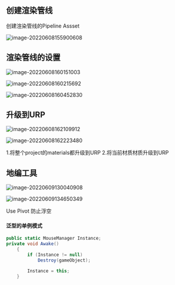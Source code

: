 ## 创建渲染管线
创建渲染管线的Pipeline Assset

![image-20220608155900608](C:\Users\33225\AppData\Roaming\Typora\typora-user-images\image-20220608155900608.png)

## 渲染管线的设置

![image-20220608160151003](C:\Users\33225\AppData\Roaming\Typora\typora-user-images\image-20220608160151003.png)



![image-20220608160215692](C:\Users\33225\AppData\Roaming\Typora\typora-user-images\image-20220608160215692.png)

![image-20220608160452830](C:\Users\33225\AppData\Roaming\Typora\typora-user-images\image-20220608160452830.png)

## 升级到URP

![image-20220608162109912](C:\Users\33225\AppData\Roaming\Typora\typora-user-images\image-20220608162109912.png)

![image-20220608162223480](C:\Users\33225\AppData\Roaming\Typora\typora-user-images\image-20220608162223480.png)

1.将整个project的materials都升级到URP
2.将当前材质材质升级到URP



## 地编工具

![image-20220609130040908](C:\Users\33225\AppData\Roaming\Typora\typora-user-images\image-20220609130040908.png)

![image-20220609134650349](C:\Users\33225\AppData\Roaming\Typora\typora-user-images\image-20220609134650349.png)

Use Pivot 防止浮空



#### 泛型的单例模式

 ~~~c#
 public static MouseManager Instance;   
 private void Awake()
     {
         if (Instance != null)
             Destroy(gameObject);
 
         Instance = this;
     }
 ~~~

